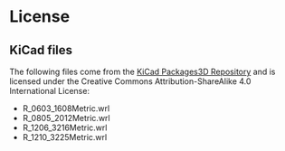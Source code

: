 # License

## KiCad files

The following files come from the [KiCad Packages3D Repository](https://gitlab.com/kicad/libraries/kicad-packages3D) and is licensed under the Creative Commons Attribution-ShareAlike 4.0 International License:

* R_0603_1608Metric.wrl
* R_0805_2012Metric.wrl
* R_1206_3216Metric.wrl
* R_1210_3225Metric.wrl

